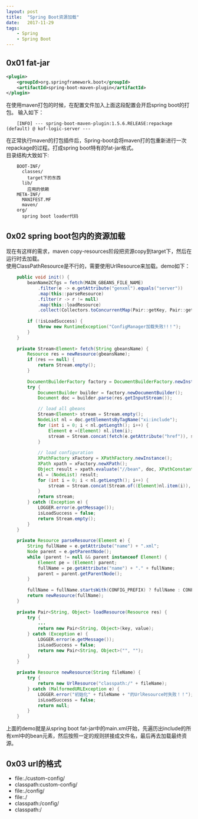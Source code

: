 ```yaml
---
layout: post
title:  "Spring Boot资源加载"
date:   2017-11-29
tags:
    - Spring
    - Spring Boot
---
```


## 0x01 fat-jar

```xml
<plugin>
	<groupId>org.springframework.boot</groupId>
	<artifactId>spring-boot-maven-plugin</artifactId>
</plugin>
```
在使用maven打包的时候，在配置文件加入上面这段配置会开启spring boot的打包。
输入如下：

		[INFO] --- spring-boot-maven-plugin:1.5.6.RELEASE:repackage (default) @ kof-logic-server ---

在正常执行maven的打包插件后，Spring-boot会将maven打的包重新进行一次repackage的过程。打成spring boot特有的fat-jar格式。<br>
目录结构大致如下:

		BOOT-INF/
		  classes/
			target下的东西
		  lib/
			应用的依赖
		META-INF/
		  MANIFEST.MF
		  maven/
		org/
		  spring boot loader代码


## 0x02 spring boot包内的资源加载
现在有这样的需求，maven copy-resources阶段把资源copy到target下，然后在运行时去加载。<br>
使用ClassPathResource是不行的，需要使用UrlResource来加载。demo如下：

```java
	public void init() {
		beanName2Cfgs = fetch(MAIN_GBEANS_FILE_NAME)
			.filter(e -> e.getAttribute("genxml").equals("server"))
			.map(this::parseResource)
			.filter(r -> r != null)
			.map(this::loadResource)
			.collect(Collectors.toConcurrentMap(Pair::getKey, Pair::getValue));
		
		if (!isLoadSuccess) {
			throw new RuntimeException("ConfigManager加载失败!!！");
		}
	}
	
	private Stream<Element> fetch(String gbeansName) {
		Resource res = newResource(gbeansName);
		if (res == null) {
			return Stream.empty();
		}
		
		DocumentBuilderFactory factory = DocumentBuilderFactory.newInstance();
		try {
			DocumentBuilder builder = factory.newDocumentBuilder();	
			Document doc = builder.parse(res.getInputStream());

			// load all gbeans
			Stream<Element> stream = Stream.empty();
			NodeList nl = doc.getElementsByTagName("xi:include");
			for (int i = 0; i < nl.getLength(); i++) {
				Element e =(Element) nl.item(i);
				stream = Stream.concat(fetch(e.getAttribute("href")), stream);
			}
			
			// load configuration
			XPathFactory xFactory = XPathFactory.newInstance();
			XPath xpath = xFactory.newXPath();
			Object result = xpath.evaluate("//bean", doc, XPathConstants.NODESET);
			nl = (NodeList) result;
			for (int i = 0; i < nl.getLength(); i++) {
				stream = Stream.concat(Stream.of((Element)nl.item(i)), stream);
			}
			return stream;
		} catch (Exception e) {
			LOGGER.error(e.getMessage());
			isLoadSuccess = false;
			return Stream.empty();
		}
	}
	
	private Resource parseResource(Element e) {
		String fullName = e.getAttribute("name") + ".xml";
		Node parent = e.getParentNode();
		while (parent != null && parent instanceof Element) {
			Element pe = (Element) parent;
			fullName = pe.getAttribute("name") + "." + fullName;
			parent = parent.getParentNode();
		}
		
		fullName = fullName.startsWith(CONFIG_PREFIX) ? fullName : CONFIG_PREFIX + fullName;
		return newResource(fullName);
	}
	
	private Pair<String, Object> loadResource(Resource res) {
		try {
			...
			return new Pair<String, Object>(key, value);
		} catch (Exception e) {
			LOGGER.error(e.getMessage());
			isLoadSuccess = false;
			return new Pair<String, Object>("", "");
		}
	}
	
	private Resource newResource(String fileName) {
		try {
			return new UrlResource("classpath:/" + fileName);
		} catch (MalformedURLException e) {
			LOGGER.error("初始化" + fileName + "的UrlResource时失败！！");
			isLoadSuccess = false;
			return null;
		}
	}
```
上面的demo就是从spring boot fat-jar中的main.xml开始，先遍历出include的所有xml中的bean元素，然后按照一定的规则拼接成文件名，最后再去加载最终资源。


## 0x03 url的格式

* file:./custom-config/
* classpath:custom-config/
* file:./config/
* file:./
* classpath:/config/
* classpath:/
